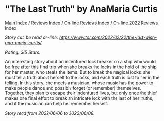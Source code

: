 # "The Last Truth" by AnaMaria Curtis

[Main Index](../../../README.md) / [Reviews Index](../../README.md) / [On-line Reviews Index](../README.md) / [On-line 2022 Reviews Index](README.md)

*Story can be read on-line: <https://www.tor.com/2022/02/22/the-last-wish-ana-maria-curtis/>*

*Rating: 3/5 Stars.*

An interesting story about an indentured lock breaker on a ship who would be free after this final trip when she breaks the locks in the hold of the ship for her master, who steals the items. But to break the magical locks, she must tell a truth about herself to the locks, and each truth is lost to her in the telling. In this story, she meets a musician, whose music has the power to make people dance and possibly forget (or remember) themselves. Together, they plan to escape their indentured lives, but only once the thief makes one final effort to break an intricate lock with the last of her truths, and if the musician can help her remember herself.

*Story read from 2022/06/06 to 2022/06/08.*

